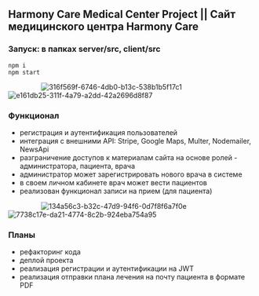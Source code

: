 ## Harmony Care Medical Center Project || Сайт медицинского центра Harmony Care
### Запуск: в папках server/src, client/src
```
npm i
npm start
```
$~~~~~~~~~~~~~~~~~$![316f569f-6746-4db0-b13c-538b1b5f17c1](https://github.com/VladaNazarova/HarmonyCare/assets/141823453/61980198-7bc1-4945-9c95-c99f060bd242)$~$
![e161db25-311f-4a79-a2dd-42a2696d8f87](https://github.com/VladaNazarova/HarmonyCare/assets/141823453/83154817-6846-4feb-86de-9541c523e9fa)
### Функционал 
- регистрация и аутентификация пользователей
- интеграция с внешними API: Stripe, Google Maps, Multer, Nodemailer, NewsApi
- разграничение доступов к материалам сайта на основе ролей - администратора, пациента, врача
- администратор может зарегистрировать нового врача в системе
- в своем личном кабинете врач может вести пациентов
- реализован функционал записи на прием (для пациента)
  
$~~~~~~~~~~~~~~~~~$![134a56c3-b32c-47d9-94f6-0d7f8f6a7f0e](https://github.com/VladaNazarova/HarmonyCare/assets/141823453/dcfaf8ab-bd8e-48b1-a526-a43ee1191f0f)$~$
![7738c17e-da21-4774-8c2b-924eba754a95](https://github.com/VladaNazarova/HarmonyCare/assets/141823453/61c51db3-ba21-4de5-8867-8ce5df681b37)
### Планы
- рефакторинг кода
- деплой проекта
- реализация регистрации и аутентификации на JWT
- реализация отправки плана лечения на почту пациента в формате PDF
